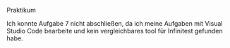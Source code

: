 Praktikum

Ich konnte Aufgabe 7 nicht abschließen, da ich meine Aufgaben mit Visual Studio Code bearbeite und kein vergleichbares tool für Infinitest gefunden habe.

